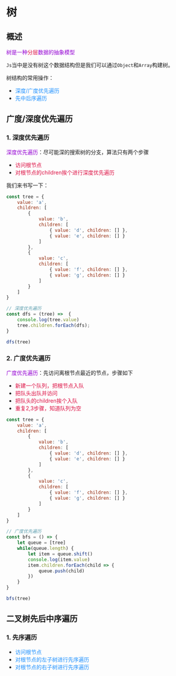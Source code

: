 # 树

## 概述
<font color=#9400D3>树是一种<font color=#DD1144>分层</font>数据的抽象模型</font>

`Js`当中是没有树这个数据结构但是我们可以通过`Object`和`Array`构建树。

树结构的常用操作：
+ <font color=#1E90FF>深度/广度优先遍历</font>
+ <font color=#1E90FF>先中后序遍历</font>

## 广度/深度优先遍历
### 1. 深度优先遍历
<font color=#9400D3>深度优先遍历</font>：尽可能深的搜索树的分支，算法只有两个步骤
+ <font color=#DD1144>访问根节点</font>
+ <font color=#DD1144>对根节点的children挨个进行深度优先遍历</font>

我们来书写一下：
```javascript
const tree = {
	value: 'a',
	children: [
		{
			value: 'b',
			children: [
				{ value: 'd', children: [] },
				{ value: 'e', children: [] }
			]
		},
		{
			value: 'c',
			children: [
				{ value: 'f', children: [] },
				{ value: 'g', children: [] }
			]
		}
	]
}

// 深度优先遍历
const dfs = (tree) =>  {
	console.log(tree.value)
	tree.children.forEach(dfs);
}

dfs(tree)
```

### 2. 广度优先遍历
<font color=#9400D3>广度优先遍历</font>：先访问离根节点最近的节点，步骤如下
+ <font color=#DD1144>新建一个队列，把根节点入队</font>
+ <font color=#DD1144>把队头出队并访问</font>
+ <font color=#DD1144>把队头的children挨个入队</font>
+ <font color=#DD1144>重复2,3步骤，知道队列为空</font>

```javascript
const tree = {
	value: 'a',
	children: [
		{
			value: 'b',
			children: [
				{ value: 'd', children: [] },
				{ value: 'e', children: [] }
			]
		},
		{
			value: 'c',
			children: [
				{ value: 'f', children: [] },
				{ value: 'g', children: [] }
			]
		}
	]
}

// 广度优先遍历
const bfs = () => {
	let queue = [tree]
	while(queue.length) {
		let item = queue.shift()
		console.log(item.value)
		item.children.forEach(child => {
			queue.push(child)
		})
	}
}

bfs(tree)
```

## 二叉树先后中序遍历

### 1. 先序遍历
+ <font color=#1E90FF>访问根节点</font>
+ <font color=#1E90FF>对根节点的左子树进行先序遍历</font>
+ <font color=#1E90FF>对根节点的右子树进行先序遍历</font>


